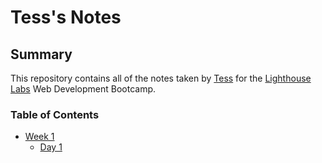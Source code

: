 # Tess's Notes

## Summary
This repository contains all of the notes taken by [Tess](https://github.com/tessthornley) for the [Lighthouse Labs](https://github.com/tessthornley) Web Development Bootcamp.

### Table of Contents
* [Week 1](/Week_1)
  * [Day 1](/Week_1/Day_1)